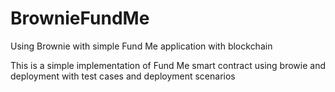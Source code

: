 # BrownieFundMe
Using Brownie with simple Fund Me application with blockchain

This is a simple implementation of Fund Me smart contract using browie and deployment with test cases and deployment scenarios

